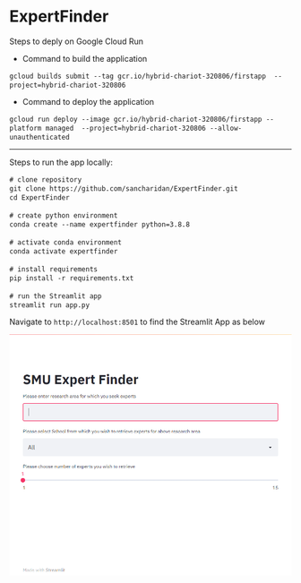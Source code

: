 # ExpertFinder

Steps to deply on Google Cloud Run

- Command to build the application
```
gcloud builds submit --tag gcr.io/hybrid-chariot-320806/firstapp  --project=hybrid-chariot-320806
```
- Command to deploy the application
```
gcloud run deploy --image gcr.io/hybrid-chariot-320806/firstapp --platform managed  --project=hybrid-chariot-320806 --allow-unauthenticated
```
_________________________________________________________

Steps to run the app locally:
```
# clone repository
git clone https://github.com/sancharidan/ExpertFinder.git
cd ExpertFinder

# create python environment
conda create --name expertfinder python=3.8.8

# activate conda environment
conda activate expertfinder

# install requirements 
pip install -r requirements.txt

# run the Streamlit app
streamlit run app.py
```

Navigate to ```http://localhost:8501``` to find the Streamlit App as below

<img src="https://github.com/sancharidan/ExpertFinder/blob/a806407f371128185b1027cdec77ee553cd23efd/ExpertFinder%20Streamlit.PNG" width="600">
